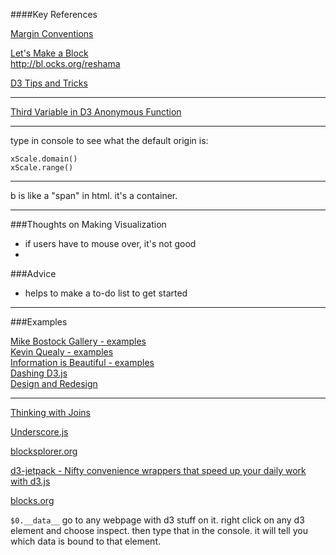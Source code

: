 ####Key References

[Margin Conventions](https://bl.ocks.org/mbostock/3019563)  
 
[Let's Make a Block](https://bost.ocks.org/mike/block/)  
http://bl.ocks.org/reshama

[D3 Tips and Tricks](https://leanpub.com/D3-Tips-and-Tricks/read)

---

[Third Variable in D3 Anonymous Function](http://stackoverflow.com/questions/20437116/third-variable-in-d3-anonymous-function)

---

type in console to see what the default origin is:

```
xScale.domain()
xScale.range()
```

---

b is like a "span" in html.  it's a container.

---
###Thoughts on Making Visualization
 * if users have to mouse over, it's not good
 * 
 
###Advice
* helps to make a to-do list to get started

---
###Examples

[Mike Bostock Gallery - examples](https://github.com/mbostock/d3/wiki/Gallery)  
[Kevin Quealy - examples](http://kpq.github.io)  
[Information is Beautiful - examples](http://www.informationisbeautiful.net/)  
[Dashing D3.js](https://www.dashingd3js.com/)  
[Design and Redesign](https://medium.com/@hint_fm/design-and-redesign-4ab77206cf9#.ieqwwhgah)  

---

[Thinking with Joins](https://bost.ocks.org/mike/join/)

[Underscore.js](http://underscorejs.org/)

[blocksplorer.org](http://bl.ocksplorer.org/)

[d3-jetpack - Nifty convenience wrappers that speed up your daily work with d3.js](https://github.com/gka/d3-jetpack)

[blocks.org](http://bl.ocks.org/pstuffa)

`$0.__data__`
go to any webpage with d3 stuff on it. right click on any d3 element and choose inspect. then type that in the console. it will tell you which data is bound to that element.


